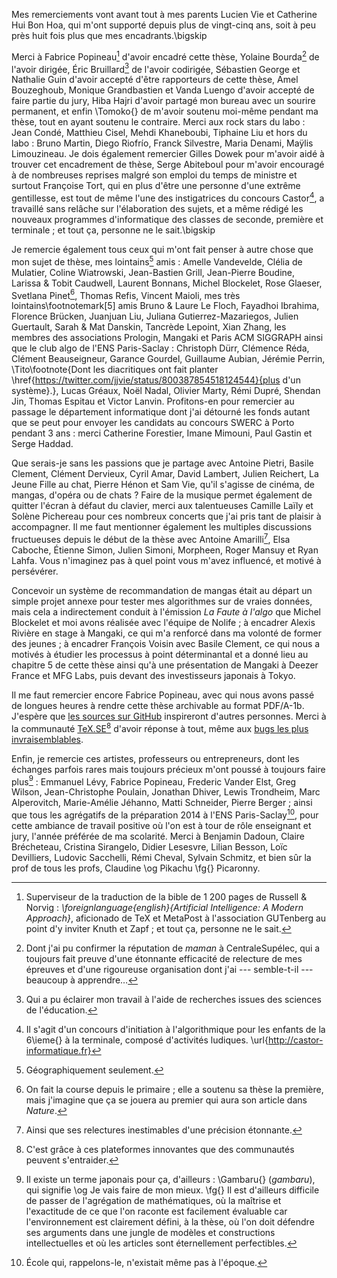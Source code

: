Mes remerciements vont avant tout à mes parents Lucien Vie et Catherine Hui Bon Hoa, qui m'ont supporté depuis plus de vingt-cinq ans, soit à peu près huit fois plus que mes encadrants.\bigskip

Merci à Fabrice Popineau[^6] d'avoir encadré cette thèse, Yolaine Bourda[^7] de l'avoir dirigée, Éric Bruillard[^8] de l'avoir codirigée, Sébastien George et Nathalie Guin d'avoir accepté d'être rapporteurs de cette thèse, Amel Bouzeghoub, Monique Grandbastien et Vanda Luengo d'avoir accepté de faire partie du jury, Hiba Hajri d'avoir partagé mon bureau avec un sourire permanent, et enfin \Tomoko{} de m'avoir soutenu moi-même pendant ma thèse, tout en ayant soutenu le contraire. Merci aux rock stars du labo : Jean Condé, Matthieu Cisel, Mehdi Khaneboubi, Tiphaine Liu et hors du labo : Bruno Martin, Diego Riofrío, Franck Silvestre, Maria Denami, Maÿlis Limouzineau. Je dois également remercier Gilles Dowek pour m'avoir aidé à trouver cet encadrement de thèse, Serge Abiteboul pour m'avoir encouragé à de nombreuses reprises malgré son emploi du temps de ministre et surtout Françoise Tort, qui en plus d'être une personne d'une extrême gentillesse, est tout de même l'une des instigatrices du concours Castor[^1], a travaillé sans relâche sur l'élaboration des sujets, et a même rédigé les nouveaux programmes d'informatique des classes de seconde, première et terminale ; et tout ça, personne ne le sait.\bigskip

 [^1]: Il s'agit d'un concours d'initiation à l'algorithmique pour les enfants de la 6\ieme{} à la terminale, composé d'activités ludiques. \url{http://castor-informatique.fr}

Je remercie également tous ceux qui m'ont fait penser à autre chose que mon sujet de thèse, mes lointains[^2] amis : Amelle Vandevelde, Clélia de Mulatier, Coline Wiatrowski, Jean-Bastien Grill, Jean-Pierre Boudine, Larissa & Tobit Caudwell, Laurent Bonnans, Michel Blockelet, Rose Glaeser, Svetlana Pinet[^3], Thomas Refis, Vincent Maioli, mes très lointains\footnotemark[5] amis Bruno & Laure Le Floch, Fayadhoi Ibrahima, Florence Brücken, Juanjuan Liu, Juliana Gutierrez-Mazariegos, Julien Guertault, Sarah & Mat Danskin, Tancrède Lepoint, Xian Zhang, les membres des associations Prologin, Mangaki et Paris ACM SIGGRAPH ainsi que le club algo de l'ENS Paris-Saclay : Christoph Dürr, Clémence Réda, Clément Beauseigneur, Garance Gourdel, Guillaume Aubian, Jérémie Perrin, \Tito\footnote{Dont les diacritiques ont fait planter \href{https://twitter.com/jjvie/status/800387854518124544}{plus d'un système}.}, Lucas Gréaux, Noël Nadal, Olivier Marty, Rémi Dupré, Shendan Jin, Thomas Espitau et Victor Lanvin. Profitons-en pour remercier au passage le département informatique dont j'ai détourné les fonds autant que se peut pour envoyer les candidats au concours SWERC à Porto pendant 3 ans : merci Catherine Forestier, Imane Mimouni, Paul Gastin et Serge Haddad.

Que serais-je sans les passions que je partage avec Antoine Pietri, Basile Clement, Clément Dervieux, Cyril Amar, David Lambert, Julien Reichert, La Jeune Fille au chat, Pierre Hénon et Sam Vie, qu'il s'agisse de cinéma, de mangas, d'opéra ou de chats ? Faire de la musique permet également de quitter l'écran à défaut du clavier, merci aux talentueuses Camille Laïly et Solène Pichereau pour ces nombreux concerts que j'ai pris tant de plaisir à accompagner. Il me faut mentionner également les multiples discussions fructueuses depuis le début de la thèse avec Antoine Amarilli[^4], Elsa Caboche, Étienne Simon, Julien Simoni, Morpheen, Roger Mansuy et Ryan Lahfa. Vous n'imaginez pas à quel point vous m'avez influencé, et motivé à persévérer.

Concevoir un système de recommandation de mangas était au départ un simple projet annexe pour tester mes algorithmes sur de vraies données, mais cela a indirectement conduit à l'émission *La Faute à l'algo* que Michel Blockelet et moi avons réalisée avec l'équipe de Nolife ; à encadrer Alexis Rivière en stage à Mangaki, ce qui m'a renforcé dans ma volonté de former des jeunes ; à encadrer François Voisin avec Basile Clement, ce qui nous a motivés à étudier les processus à point déterminantal et a donné lieu au chapitre 5 de cette thèse ainsi qu'à une présentation de Mangaki à Deezer France et MFG Labs, puis devant des investisseurs japonais à Tokyo.

Il me faut remercier encore Fabrice Popineau, avec qui nous avons passé de longues heures à rendre cette thèse archivable au format PDF/A-1b. J'espère que [les sources sur GitHub](https://github.com/jilljenn/phd) inspireront d'autres personnes. Merci à la communauté [TeX.SE](http://tex.stackexchange.com)[^10] d'avoir réponse à tout, même aux [bugs les plus invraisemblables](http://tex.stackexchange.com/q/347185/7144).

 [^2]: Géographiquement seulement.

 [^3]: On fait la course depuis le primaire ; elle a soutenu sa thèse la première, mais j'imagine que ça se jouera au premier qui aura son article dans *Nature*.

 [^4]: Ainsi que ses relectures inestimables d'une précision étonnante.

Enfin, je remercie ces artistes, professeurs ou entrepreneurs, dont les échanges parfois rares mais toujours précieux m'ont poussé à toujours faire plus[^9] : Emmanuel Lévy, Fabrice Popineau, Frederic Vander Elst, Greg Wilson, Jean-Christophe Poulain, Jonathan Dhiver, Lewis Trondheim, Marc Alperovitch, Marie-Amélie Jéhanno, Matti Schneider, Pierre Berger ; ainsi que tous les agrégatifs de la préparation 2014 à l'ENS Paris-Saclay[^5], pour cette ambiance de travail positive où l'on est à tour de rôle enseignant et jury, l'année préférée de ma scolarité. Merci à Benjamin Dadoun, Claire Brécheteau, Cristina Sirangelo, Didier Lesesvre, Lilian Besson, Loïc Devilliers, Ludovic Sacchelli, Rémi Cheval, Sylvain Schmitz, et bien sûr la prof de tous les profs, Claudine \og Pikachu \fg{} Picaronny.

 [^5]: École qui, rappelons-le, n'existait même pas à l'époque.

 [^6]: Superviseur de la traduction de la bible de 1 200 pages de Russell & Norvig : *\foreignlanguage{english}{Artificial Intelligence: A Modern Approach}*, aficionado de TeX et MetaPost à l'association GUTenberg au point d'y inviter Knuth et Zapf ; et tout ça, personne ne le sait.

 [^7]: Dont j'ai pu confirmer la réputation de *maman* à CentraleSupélec, qui a toujours fait preuve d'une étonnante efficacité de relecture de mes épreuves et d'une rigoureuse organisation dont j'ai --- semble-t-il --- beaucoup à apprendre…

 [^8]: Qui a pu éclairer mon travail à l'aide de recherches issues des sciences de l'éducation.

 [^9]: Il existe un terme japonais pour ça, d'ailleurs : \Gambaru{} (*gambaru*), qui signifie \og Je vais faire de mon mieux. \fg{} Il est d'ailleurs difficile de passer de l'agrégation de mathématiques, où la maîtrise et l'exactitude de ce que l'on raconte est facilement évaluable car l'environnement est clairement défini, à la thèse, où l'on doit défendre ses arguments dans une jungle de modèles et constructions intellectuelles et où les articles sont éternellement perfectibles.

 [^10]: C'est grâce à ces plateformes innovantes que des communautés peuvent s'entraider.

